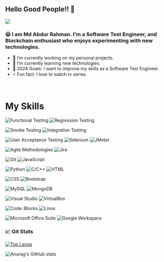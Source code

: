 ## Hello Good People!! 👋
![](https://komarev.com/ghpvc/?username=arhmnshmzzz&color=blue)


### 😃 I am Md Abdur Rahman. I'm a Software Test Engineer, and Blockchain enthusiast who enjoys experimenting with new technologies. 

- 🔭 I’m currently working on my personal projects.
- 🌱 I’m currently learning new technologies.
- 🥅 2024 Goals: I want to improve my skills as a Software Test Engineer. 
- ⚡ Fun fact: I love to watch tv series.



<!-- ### 🤝 Connect with me:
[<img align="left" alt="" width="22px" src="https://cdn.jsdelivr.net/npm/simple-icons@v3/icons/linkedin.svg" />][linkedin]
[<img align="left" alt="Tapu106 | Instagram" width="22px" src="https://cdn.jsdelivr.net/npm/simple-icons@v3/icons/instagram.svg" />][instagram] -->

<br />


# My Skills

<!-- !-->
<!-- !-->
![Functional Testing](https://img.shields.io/badge/-Functional%20Testing-0a0a0a?style=flat-square&logo=testing-library)
![Regression Testing](https://img.shields.io/badge/-Regression%20Testing-0a0a0a?style=flat-square&logo=testing-library)
<!-- !-->
![Smoke Testing](https://img.shields.io/badge/-Smoke%20Testing-0a0a0a?style=flat-square&logo=testing-library)
![Integration Testing](https://img.shields.io/badge/-Integration%20Testing-0a0a0a?style=flat-square&logo=testing-library)

![User Acceptance Testing](https://img.shields.io/badge/-User%20Acceptance%20Testing-0a0a0a?style=flat-square&logo=testing-library)
![Selenium](https://img.shields.io/badge/-Selenium-43B02A?style=flat-square&logo=selenium)
![JMeter](https://img.shields.io/badge/-JMeter-D22128?style=flat-square&logo=apache-jmeter)
<!-- !-->
![Agile Methodologies](https://img.shields.io/badge/-Agile%20Methodologies-0078D4?style=flat-square&logo=agile)
![Jira](https://img.shields.io/badge/-Jira-0052CC?style=flat-square&logo=jira)
<!-- !-->
![Git](https://img.shields.io/badge/-Git-F05032?style=flat-square&logo=git)
![JavaScript](https://img.shields.io/badge/-JavaScript-F7DF1E?style=flat-square&logo=javascript)

![Python](https://img.shields.io/badge/-Python-3776AB?style=flat-square&logo=python)
![C/C++](https://img.shields.io/badge/-C%2FC++-00599C?style=flat-square&logo=c)
![HTML](https://img.shields.io/badge/-HTML-E34F26?style=flat-square&logo=html5)
<!-- !-->
![CSS](https://img.shields.io/badge/-CSS-1572B6?style=flat-square&logo=css3)
![Bootstrap](https://img.shields.io/badge/-Bootstrap-563D7C?style=flat-square&logo=bootstrap)
<!-- !-->
![MySQL](https://img.shields.io/badge/-MySQL-4479A1?style=flat-square&logo=mysql)
![MongoDB](https://img.shields.io/badge/-MongoDB-47A248?style=flat-square&logo=mongodb)

![Visual Studio](https://img.shields.io/badge/-Visual%20Studio-5C2D91?style=flat-square&logo=visual-studio)
![VirtualBox](https://img.shields.io/badge/-VirtualBox-183A61?style=flat-square&logo=virtualbox)
<!-- !-->
![Code::Blocks](https://img.shields.io/badge/-Code%3A%3ABlocks-00599C?style=flat-square&logo=codeblocks)
![Linux](https://img.shields.io/badge/-Linux-FCC624?style=flat-square&logo=linux)
<!-- !-->
![Microsoft Office Suite](https://img.shields.io/badge/-Microsoft%20Office-217346?style=flat-square&logo=microsoft-office)
![Google Workspace](https://img.shields.io/badge/-Google%20Workspace-4285F4?style=flat-square&logo=google)



### 📈 Git Stats
[![Top Langs](https://github-readme-stats.vercel.app/api/top-langs/?username=arhmnshmzzz&layout=compact&langs_count=20&theme=blue-green)](https://github.com/anuraghazra/github-readme-stats)

![Anurag's GitHub stats](https://github-readme-stats.vercel.app/api?username=arhmnshmzzz&show_icons=true&theme=blue-green)





[linkedin]: https://www.linkedin.com/in/mdabdurrahmann/
[instagram]: https://www.instagram.com/arhmnshmzzz/
